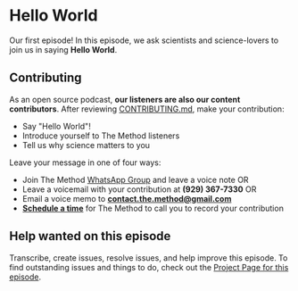 # Hello World

Our first episode! In this episode, we ask scientists and science-lovers to join us in saying **Hello World**.

## Contributing

As an open source podcast, **our listeners are also our content contributors**. After reviewing [CONTRIBUTING.md](CONTRIBUTING.md), make your contribution: 

* Say "Hello World"!
* Introduce yourself to The Method listeners
* Tell us why science matters to you

Leave your message in one of four ways:

* Join The Method [WhatsApp Group](https://chat.whatsapp.com/KyvDv4sqc3cHP4enDydZI1) and leave a voice note OR
* Leave a voicemail with your contribution at **(929) 367-7330** OR
* Email a voice memo to **contact.the.method@gmail.com**
* **[Schedule a time](https://beta.doodle.com/methodpodcast)** for The Method to call you to record your contribution

## Help wanted on this episode

Transcribe, create issues, resolve issues, and help improve this episode. To find outstanding issues and things to do, check out the [Project Page for this episode](https://github.com/the-method/podcast/projects/2).
